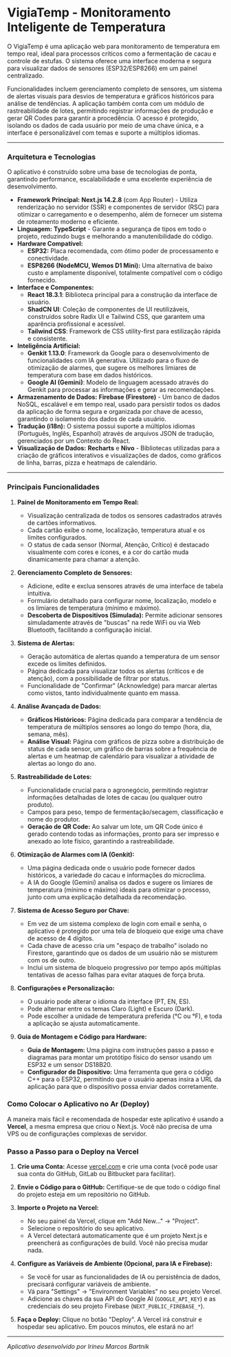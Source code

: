 # VigiaTemp - Monitoramento Inteligente de Temperatura

O VigiaTemp é uma aplicação web para monitoramento de temperatura em tempo real,
ideal para processos críticos como a fermentação de cacau e controle de estufas.
O sistema oferece uma interface moderna e segura para visualizar dados de
sensores (ESP32/ESP8266) em um painel centralizado.

Funcionalidades incluem gerenciamento completo de sensores, um sistema de alertas
visuais para desvios de temperatura e gráficos históricos para análise de tendências.
A aplicação também conta com um módulo de rastreabilidade de lotes, permitindo
registrar informações de produção e gerar QR Codes para garantir a procedência.
O acesso é protegido, isolando os dados de cada usuário por meio de uma chave única,
e a interface é personalizável com temas e suporte a múltiplos idiomas.

---

### **Arquitetura e Tecnologias**

O aplicativo é construído sobre uma base de tecnologias de ponta, garantindo performance, escalabilidade e uma excelente experiência de desenvolvimento.

*   **Framework Principal:** **Next.js 14.2.8** (com App Router) - Utiliza renderização no servidor (SSR) e componentes de servidor (RSC) para otimizar o carregamento e o desempenho, além de fornecer um sistema de roteamento moderno e eficiente.
*   **Linguagem:** **TypeScript** - Garante a segurança de tipos em todo o projeto, reduzindo bugs e melhorando a manutenibilidade do código.
*   **Hardware Compatível:**
    *   **ESP32:** Placa recomendada, com ótimo poder de processamento e conectividade.
    *   **ESP8266 (NodeMCU, Wemos D1 Mini):** Uma alternativa de baixo custo e amplamente disponível, totalmente compatível com o código fornecido.
*   **Interface e Componentes:**
    *   **React 18.3.1**: Biblioteca principal para a construção da interface de usuário.
    *   **ShadCN UI**: Coleção de componentes de UI reutilizáveis, construídos sobre Radix UI e Tailwind CSS, que garantem uma aparência profissional e acessível.
    *   **Tailwind CSS**: Framework de CSS utility-first para estilização rápida e consistente.
*   **Inteligência Artificial:**
    *   **Genkit 1.13.0**: Framework da Google para o desenvolvimento de funcionalidades com IA generativa. Utilizado para o fluxo de otimização de alarmes, que sugere os melhores limiares de temperatura com base em dados históricos.
    *   **Google AI (Gemini)**: Modelo de linguagem acessado através do Genkit para processar as informações e gerar as recomendações.
*   **Armazenamento de Dados:** **Firebase (Firestore)** - Um banco de dados NoSQL, escalável e em tempo real, usado para persistir todos os dados da aplicação de forma segura e organizada por chave de acesso, garantindo o isolamento dos dados de cada usuário.
*   **Tradução (i18n):** O sistema possui suporte a múltiplos idiomas (Português, Inglês, Espanhol) através de arquivos JSON de tradução, gerenciados por um Contexto do React.
*   **Visualização de Dados:** **Recharts** e **Nivo** - Bibliotecas utilizadas para a criação de gráficos interativos e visualizações de dados, como gráficos de linha, barras, pizza e heatmaps de calendário.

---

### **Principais Funcionalidades**

1.  **Painel de Monitoramento em Tempo Real:**
    *   Visualização centralizada de todos os sensores cadastrados através de cartões informativos.
    *   Cada cartão exibe o nome, localização, temperatura atual e os limites configurados.
    *   O status de cada sensor (Normal, Atenção, Crítico) é destacado visualmente com cores e ícones, e a cor do cartão muda dinamicamente para chamar a atenção.

2.  **Gerenciamento Completo de Sensores:**
    *   Adicione, edite e exclua sensores através de uma interface de tabela intuitiva.
    *   Formulário detalhado para configurar nome, localização, modelo e os limiares de temperatura (mínimo e máximo).
    *   **Descoberta de Dispositivos (Simulada):** Permite adicionar sensores simuladamente através de "buscas" na rede WiFi ou via Web Bluetooth, facilitando a configuração inicial.

3.  **Sistema de Alertas:**
    *   Geração automática de alertas quando a temperatura de um sensor excede os limites definidos.
    *   Página dedicada para visualizar todos os alertas (críticos e de atenção), com a possibilidade de filtrar por status.
    *   Funcionalidade de "Confirmar" (Acknowledge) para marcar alertas como vistos, tanto individualmente quanto em massa.

4.  **Análise Avançada de Dados:**
    *   **Gráficos Históricos:** Página dedicada para comparar a tendência de temperatura de múltiplos sensores ao longo do tempo (hora, dia, semana, mês).
    *   **Análise Visual:** Página com gráficos de pizza sobre a distribuição de status de cada sensor, um gráfico de barras sobre a frequência de alertas e um heatmap de calendário para visualizar a atividade de alertas ao longo do ano.

5.  **Rastreabilidade de Lotes:**
    *   Funcionalidade crucial para o agronegócio, permitindo registrar informações detalhadas de lotes de cacau (ou qualquer outro produto).
    *   Campos para peso, tempo de fermentação/secagem, classificação e nome do produtor.
    *   **Geração de QR Code:** Ao salvar um lote, um QR Code único é gerado contendo todas as informações, pronto para ser impresso e anexado ao lote físico, garantindo a rastreabilidade.

6.  **Otimização de Alarmes com IA (Genkit):**
    *   Uma página dedicada onde o usuário pode fornecer dados históricos, a variedade do cacau e informações do microclima.
    *   A IA do Google (Gemini) analisa os dados e sugere os limiares de temperatura (mínimo e máximo) ideais para otimizar o processo, junto com uma explicação detalhada da recomendação.

7.  **Sistema de Acesso Seguro por Chave:**
    *   Em vez de um sistema complexo de login com email e senha, o aplicativo é protegido por uma tela de bloqueio que exige uma chave de acesso de 4 dígitos.
    *   Cada chave de acesso cria um "espaço de trabalho" isolado no Firestore, garantindo que os dados de um usuário não se misturem com os de outro.
    *   Inclui um sistema de bloqueio progressivo por tempo após múltiplas tentativas de acesso falhas para evitar ataques de força bruta.

8.  **Configurações e Personalização:**
    *   O usuário pode alterar o idioma da interface (PT, EN, ES).
    *   Pode alternar entre os temas Claro (Light) e Escuro (Dark).
    *   Pode escolher a unidade de temperatura preferida (°C ou °F), e toda a aplicação se ajusta automaticamente.

9.  **Guia de Montagem e Código para Hardware:**
    *   **Guia de Montagem:** Uma página com instruções passo a passo e diagramas para montar um protótipo físico do sensor usando um ESP32 e um sensor DS18B20.
    *   **Configurador de Dispositivo:** Uma ferramenta que gera o código C++ para o ESP32, permitindo que o usuário apenas insira a URL da aplicação para que o dispositivo possa enviar dados corretamente.


### Como Colocar o Aplicativo no Ar (Deploy)

A maneira mais fácil e recomendada de hospedar este aplicativo é usando a **Vercel**, a mesma empresa que criou o Next.js. Você não precisa de uma VPS ou de configurações complexas de servidor.

### Passo a Passo para o Deploy na Vercel

1.  **Crie uma Conta:** Acesse [vercel.com](https://vercel.com/) e crie uma conta (você pode usar sua conta do GitHub, GitLab ou Bitbucket para facilitar).

2.  **Envie o Código para o GitHub:** Certifique-se de que todo o código final do projeto esteja em um repositório no GitHub.

3.  **Importe o Projeto na Vercel:**
    *   No seu painel da Vercel, clique em "Add New..." -> "Project".
    *   Selecione o repositório do seu aplicativo.
    *   A Vercel detectará automaticamente que é um projeto Next.js e preencherá as configurações de build. Você não precisa mudar nada.

4.  **Configure as Variáveis de Ambiente (Opcional, para IA e Firebase):**
    *   Se você for usar as funcionalidades de IA ou persistência de dados, precisará configurar variáveis de ambiente.
    *   Vá para "Settings" -> "Environment Variables" no seu projeto Vercel.
    *   Adicione as chaves da sua API do Google AI (`GOOGLE_API_KEY`) e as credenciais do seu projeto Firebase (`NEXT_PUBLIC_FIREBASE_*`).

5.  **Faça o Deploy:** Clique no botão "Deploy". A Vercel irá construir e hospedar seu aplicativo. Em poucos minutos, ele estará no ar!

---
_Aplicativo desenvolvido por Irineu Marcos Bartnik_
